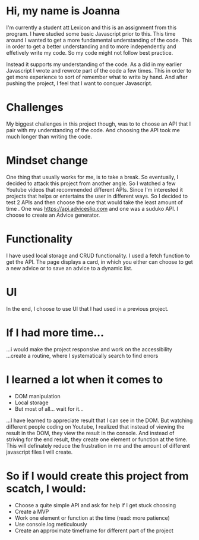 # Hi, my name is Joanna

I'm currently a student att Lexicon and this is an assignment from this program. I have studied some basic Javascript prior to this. This time around I wanted to get a more fundamental understanding of the code. This in order to get a better understanding and to more independently and effetively write my code. So my code might not follow best practice. 

Instead it supports my understanding of the code. As a did in my earlier Javascript I wrote and rewrote part of the code a few times. This in order to get more experience to sort of remember what to write by hand. And after pushing the project, I feel that I want to conquer Javascript.

# Challenges
My biggest challenges in this project though, was to to choose an API that I pair with my understanding of the code. And choosing the API took me much longer than writing the code. 

# Mindset change
One thing that usually works for me, is to take a break. So eventually, I decided to attack this project from another angle. So I watched a few Youtube videos that recommended different APIs. Since I'm interested it projects that helps or entertains the user in different ways. So I decided to test 2 APIs and then choose the one that would take the least amount of time . One was https://api.adviceslip.com and one was a suduko API. I choose to create an Advice generator.

# Functionality
I have used local storage and CRUD functionality. I used a fetch function to get the API. The page displays a card, in which you either can choose to get a new advice or to save an advice to a dynamic list.

# UI 
In the end, I choose to use UI that I had used in a previous project. 

# If I had more time...
...i would make the project responsive and work on the accessibility
...create a routine, where I systematically search to find errors

# I learned a lot when it comes to 
- DOM manipulation
- Local storage
- But most of all... wait for it...

...I have learned to appreciate result that I can see in the DOM. But watching different people coding on Youtube, I realized that instead of viewing the result in the DOM, they view the result in the console. 
And instead of striving for the end result, they create one element or function at the time. This will definately reduce the frustration in me and the amount of different javascript files I will create.

# So if I would create this project from scatch, I would:
- Choose a quite simple API and ask for help if I get stuck choosing
- Create a MVP
- Work one element or function at the time (read: more patience)
- Use console.log meticulously
- Create an approximate timeframe for different part of the project

